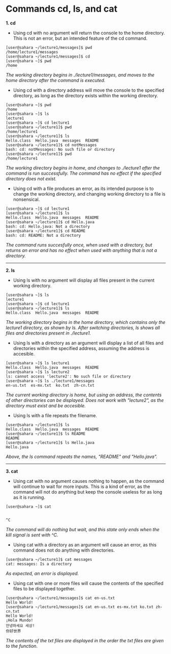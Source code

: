 # Commands cd, ls, and cat
__1. cd__
 - Using cd with no argument will return the console to the home directory.  This is not an error, but an intended feature of the cd command.
```
[user@sahara ~/lecture1/messages]$ pwd
/home/lecture1/messages
[user@sahara ~/lecture1/messages]$ cd
[user@sahara ~]$ pwd
/home
```
_The working directory begins in ./lecture1/messages, and moves to the home directory after the command is executed._
 - Using cd with a directory address will move the console to the specified directory, as long as the directory exists within the working directory.
```
[user@sahara ~]$ pwd
/home
[user@sahara ~]$ ls
lecture1
[user@sahara ~]$ cd lecture1
[user@sahara ~/lecture1]$ pwd
/home/lecture1
[user@sahara ~/lecture1]$ ls
Hello.class  Hello.java  messages  README
[user@sahara ~/lecture1]$ cd notMessages
bash: cd: notMessages: No such file or directory
[user@sahara ~/lecture1]$ pwd
/home/lecture1
```
_The working directory begins in home, and changes to ./lecture1 after the command is run successfully.  The command has no effect if the specified directory does not exist._ 
 - Using cd with a file produces an error, as its intended purpose is to change the working directory, and changing working directory to a file is nonsensical.  
```
[user@sahara ~]$ cd lecture1
[user@sahara ~/lecture1]$ ls
Hello.class  Hello.java  messages  README
[user@sahara ~/lecture1]$ cd Hello.java
bash: cd: Hello.java: Not a directory
[user@sahara ~/lecture1]$ cd README
bash: cd: README: Not a directory
```
_The command runs succesfully once, when used with a directory, but returns an error and has no effect when used with anything that is not a directory._

---

__2. ls__
 - Using ls with no argument will display all files present in the current working directory.
```
[user@sahara ~]$ ls
lecture1
[user@sahara ~]$ cd lecture1
[user@sahara ~/lecture1]$ ls
Hello.class  Hello.java  messages  README
```
_The working directory begins in the home directory, which contains only the lecture1 directory, as shown by ls.  After switching directories, ls shows all files and directories present in ./lecture1._
 - Using ls with a directory as an argument will display a list of all files and directories within the specified address, assuming the address is accesible.
```
[user@sahara ~]$ ls lecture1
Hello.class  Hello.java  messages  README
[user@sahara ~]$ ls lecture2
ls: cannot access 'lecture2': No such file or directory
[user@sahara ~]$ ls ./lecture1/messages
en-us.txt  es-mx.txt  ko.txt  zh-cn.txt
```
_The current working directory is home, but using an address, the contents of other directories can be displayed.  Does not work with "lecture2", as the directory must exist and be accesible._
 - Using ls with a file repeats the filename.  
```
[user@sahara ~/lecture1]$ ls
Hello.class  Hello.java  messages  README
[user@sahara ~/lecture1]$ ls README
README
[user@sahara ~/lecture1]$ ls Hello.java
Hello.java
```
_Above, the ls command repeats the names, "README" and "Hello.java"._

---

__3. cat__
 - Using cat with no argument causes nothing to happen, as the command will continue to wait for more inputs.  This is a kind of error, as the command will not do anything but keep the console useless for as long as it is running. 
```
[user@sahara ~]$ cat


^C
```
_The command will do nothing but wait, and this state only ends when the kill signal is sent with ^C._
 - Using cat with a directory as an argument will cause an error, as this command does not do anything with directories. 

```
[user@sahara ~/lecture1]$ cat messages
cat: messages: Is a directory
```
_As expected, an error is displayed._
 - Using cat with one or more files will cause the contents of the specified files to be displayed together.
```
[user@sahara ~/lecture1/messages]$ cat en-us.txt
Hello World!
[user@sahara ~/lecture1/messages]$ cat en-us.txt es-mx.txt ko.txt zh-cn.txt
Hello World!
¡Hola Mundo!
안녕하세요 세상!
你好世界
```
_The contents of the txt files are displayed in the order the txt files are given to the function._



